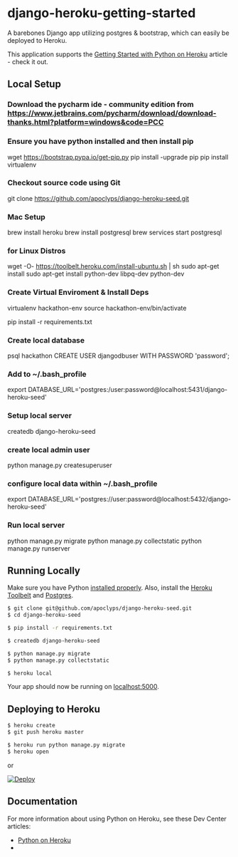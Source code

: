 # django-heroku-getting-started

A barebones Django app utilizing postgres & bootstrap, which can easily be deployed to Heroku.

This application supports the [Getting Started with Python on Heroku](https://devcenter.heroku.com/articles/getting-started-with-python) article - check it out.

## Local Setup

### Download the pycharm ide - community edition from https://www.jetbrains.com/pycharm/download/download-thanks.html?platform=windows&code=PCC

### Ensure you have python installed and then install pip
wget https://bootstrap.pypa.io/get-pip.py
pip install -upgrade pip
pip install virtualenv

### Checkout source code using Git
git clone https://github.com/apoclyps/django-heroku-seed.git

### Mac Setup
brew install heroku
brew install postgresql
brew services start postgresql

### for Linux Distros
wget -O- https://toolbelt.heroku.com/install-ubuntu.sh | sh
sudo apt-get install sudo apt-get install python-dev libpq-dev python-dev

### Create Virtual Enviroment & Install Deps
virtualenv hackathon-env
source hackathon-env/bin/activate

pip install -r requirements.txt

### Create local database
psql hackathon
CREATE USER djangodbuser WITH PASSWORD 'password';

### Add to ~/.bash_profile
export DATABASE_URL='postgres:/user:password@localhost:5431/django-heroku-seed'

### Setup local server
createdb django-heroku-seed

### create local admin user
python manage.py createsuperuser

### configure local data within ~/.bash_profile
export DATABASE_URL='postgres://user:password@localhost:5432/django-heroku-seed'

### Run local server
python manage.py migrate
python manage.py collectstatic
python manage.py runserver

## Running Locally

Make sure you have Python [installed properly](http://install.python-guide.org).  Also, install the [Heroku Toolbelt](https://toolbelt.heroku.com/) and [Postgres](https://devcenter.heroku.com/articles/heroku-postgresql#local-setup).

```sh
$ git clone git@github.com/apoclyps/django-heroku-seed.git
$ cd django-heroku-seed

$ pip install -r requirements.txt

$ createdb django-heroku-seed

$ python manage.py migrate
$ python manage.py collectstatic

$ heroku local
```

Your app should now be running on [localhost:5000](http://localhost:5000/).

## Deploying to Heroku

```sh
$ heroku create
$ git push heroku master

$ heroku run python manage.py migrate
$ heroku open
```
or

[![Deploy](https://www.herokucdn.com/deploy/button.png)](https://heroku.com/deploy)

## Documentation

For more information about using Python on Heroku, see these Dev Center articles:

- [Python on Heroku](https://devcenter.heroku.com/categories/python)
-

